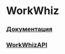 # WorkWhiz

### [Документация](https://docs.google.com/document/d/1vD5SLvTBxjGpYydwrgMtbDe3d7zYYpQw6oHMoKLRrXk/edit?usp=sharing)
### [WorkWhizAPI](https://github.com/vankoowe/WorkWhizAPI)

